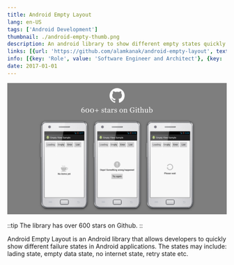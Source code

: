 ```yaml
---
title: Android Empty Layout
lang: en-US
tags: ['Android Development']
thumbnail: ./android-empty-thumb.png
description: An android library to show different empty states quickly in apps.
links: [{url: 'https://github.com/alamkanak/android-empty-layout', text: 'View on Github', icon: 'mdi:github'}]
info: [{key: 'Role', value: 'Software Engineer and Architect'}, {key: 'Employment', value: 'Self employed'}, {key: 'Skills involved', value: ['Android SDK', 'Custom View Development']}, {key: 'Tech Used', value: ['Java', 'Android SDK', 'Android Studio']}]
date: 2017-01-01
---
```

![An image](/android-empty.png)

::tip
The library has over 600 stars on Github.
::

Android Empty Layout is an Android library that allows developers to quickly show different failure states in Android applications. The states may include: lading state, empty data state, no internet state, retry state etc.
